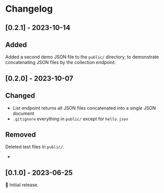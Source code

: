 # Changelog

## [0.2.1] - 2023-10-14

## Added

Added a second demo JSON file to the `public/` directory, to demonstrate
concatenating JSON files by the collection endpoint.

## [0.2.0] - 2023-10-07

## Changed

- List endpoint returns all JSON files concatenated into a single JSON document
- `.gitignore` everything in `public/` except for `hello.json`

## Removed

Deleted test files in `public/`.

-

## [0.1.0] - 2023-06-25

:seedling: Initial release.
